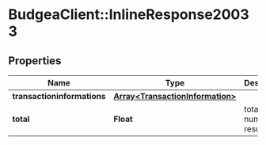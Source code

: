 # BudgeaClient::InlineResponse20033

## Properties
Name | Type | Description | Notes
------------ | ------------- | ------------- | -------------
**transactioninformations** | [**Array&lt;TransactionInformation&gt;**](TransactionInformation.md) |  | 
**total** | **Float** | total number of results | [optional] 


